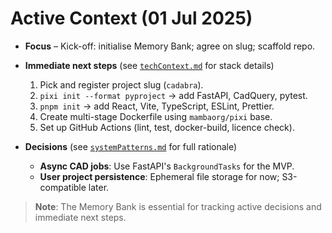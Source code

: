 # Active Context (01 Jul 2025)

* **Focus** – Kick-off: initialise Memory Bank; agree on slug; scaffold repo.
* **Immediate next steps** (see [`techContext.md`](./techContext.md) for stack details)

  1. Pick and register project slug (`cadabra`).
  2. `pixi init --format pyproject` → add FastAPI, CadQuery, pytest.
  3. `pnpm init` → add React, Vite, TypeScript, ESLint, Prettier.
  4. Create multi-stage Dockerfile using `mambaorg/pixi` base.
  5. Set up GitHub Actions (lint, test, docker-build, licence check).

* **Decisions** (see [`systemPatterns.md`](./systemPatterns.md) for full rationale)

  * **Async CAD jobs**: Use FastAPI's `BackgroundTasks` for the MVP.
  * **User project persistence**: Ephemeral file storage for now; S3-compatible later.

> **Note**: The Memory Bank is essential for tracking active decisions and immediate next steps.
